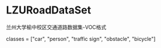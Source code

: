 # LZURoadDataSet
兰州大学榆中校区交通道路数据集-VOC格式

classes = ["car", "person", "traffic sign", "obstacle", "bicycle"]
